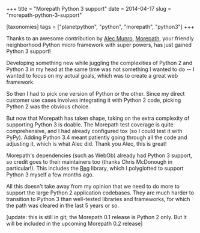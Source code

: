 +++
title = "Morepath Python 3 support"
date = 2014-04-17
slug = "morepath-python-3-support"

[taxonomies]
tags = ["planetpython", "python", "morepath", "python3"]
+++

Thanks to an awesome contribution by [Alec
Munro](https://github.com/fudomunro),
[Morepath](http://morepath.readthedocs.org), your friendly neighborhood
Python micro framework with super powers, has just gained Python 3
support!

Developing something new while juggling the complexities of Python 2 and
Python 3 in my head at the same time was not something I wanted to do --
I wanted to focus on my actual goals, which was to create a great web
framework.

So then I had to pick one version of Python or the other. Since my
direct customer use cases involves integrating it with Python 2 code,
picking Python 2 was the obvious choice.

But now that Morepath has taken shape, taking on the extra complexity of
supporting Python 3 is doable. The Morepath test coverage is quite
comprehensive, and I had already configured tox (so I could test it with
PyPy). Adding Python 3.4 meant patiently going through all the code and
adjusting it, which is what Alec did. Thank you Alec, this is great!

Morepath's dependencies (such as WebOb) already had Python 3 support, so
credit goes to their maintainers too (thanks Chris McDonough in
particular!). This includes the [Reg](http://reg.readthedocs.org)
library, which I polyglotted to support Python 3 myself a few months
ago.

All this doesn't take away from my opinion that we need to do more to
support the large Python 2 application codebases. They are much harder
to transition to Python 3 than well-tested libraries and frameworks, for
which the path was cleared in the last 5 years or so.

\[update: this is still in git; the Morepath 0.1 release is Python 2
only. But it will be included in the upcoming Morepath 0.2 release\]
